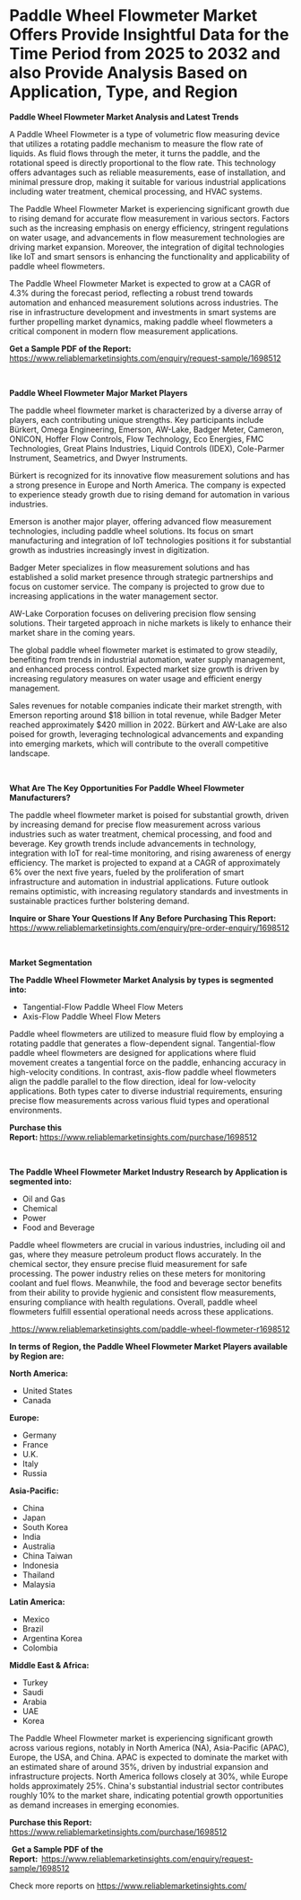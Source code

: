 <p><h1>Paddle Wheel Flowmeter Market Offers Provide Insightful Data for the Time Period from 2025 to 2032 and also Provide Analysis Based on Application, Type, and Region</h1></p><p><strong>Paddle Wheel Flowmeter Market Analysis and Latest Trends</strong></p>
<p><p>A Paddle Wheel Flowmeter is a type of volumetric flow measuring device that utilizes a rotating paddle mechanism to measure the flow rate of liquids. As fluid flows through the meter, it turns the paddle, and the rotational speed is directly proportional to the flow rate. This technology offers advantages such as reliable measurements, ease of installation, and minimal pressure drop, making it suitable for various industrial applications including water treatment, chemical processing, and HVAC systems.</p><p>The Paddle Wheel Flowmeter Market is experiencing significant growth due to rising demand for accurate flow measurement in various sectors. Factors such as the increasing emphasis on energy efficiency, stringent regulations on water usage, and advancements in flow measurement technologies are driving market expansion. Moreover, the integration of digital technologies like IoT and smart sensors is enhancing the functionality and applicability of paddle wheel flowmeters.</p><p>The Paddle Wheel Flowmeter Market is expected to grow at a CAGR of 4.3% during the forecast period, reflecting a robust trend towards automation and enhanced measurement solutions across industries. The rise in infrastructure development and investments in smart systems are further propelling market dynamics, making paddle wheel flowmeters a critical component in modern flow measurement applications.</p></p>
<p><strong>Get a Sample PDF of the Report:&nbsp;</strong> <a href="https://www.reliablemarketinsights.com/enquiry/request-sample/1698512?utm_campaign=3044&utm_medium=2&utm_source=Github&utm_content=ia&utm_term=27032025&utm_id=paddle-wheel-flowmeter">https://www.reliablemarketinsights.com/enquiry/request-sample/1698512</a></p>
<p>&nbsp;</p>
<p><strong>Paddle Wheel Flowmeter Major Market Players</strong></p>
<p><p>The paddle wheel flowmeter market is characterized by a diverse array of players, each contributing unique strengths. Key participants include Bürkert, Omega Engineering, Emerson, AW-Lake, Badger Meter, Cameron, ONICON, Hoffer Flow Controls, Flow Technology, Eco Energies, FMC Technologies, Great Plains Industries, Liquid Controls (IDEX), Cole-Parmer Instrument, Seametrics, and Dwyer Instruments. </p><p>Bürkert is recognized for its innovative flow measurement solutions and has a strong presence in Europe and North America. The company is expected to experience steady growth due to rising demand for automation in various industries.</p><p>Emerson is another major player, offering advanced flow measurement technologies, including paddle wheel solutions. Its focus on smart manufacturing and integration of IoT technologies positions it for substantial growth as industries increasingly invest in digitization.</p><p>Badger Meter specializes in flow measurement solutions and has established a solid market presence through strategic partnerships and focus on customer service. The company is projected to grow due to increasing applications in the water management sector.</p><p>AW-Lake Corporation focuses on delivering precision flow sensing solutions. Their targeted approach in niche markets is likely to enhance their market share in the coming years.</p><p>The global paddle wheel flowmeter market is estimated to grow steadily, benefiting from trends in industrial automation, water supply management, and enhanced process control. Expected market size growth is driven by increasing regulatory measures on water usage and efficient energy management.</p><p>Sales revenues for notable companies indicate their market strength, with Emerson reporting around $18 billion in total revenue, while Badger Meter reached approximately $420 million in 2022. Bürkert and AW-Lake are also poised for growth, leveraging technological advancements and expanding into emerging markets, which will contribute to the overall competitive landscape.</p></p>
<p>&nbsp;</p>
<p><strong>What Are The Key Opportunities For Paddle Wheel Flowmeter Manufacturers?</strong></p>
<p><p>The paddle wheel flowmeter market is poised for substantial growth, driven by increasing demand for precise flow measurement across various industries such as water treatment, chemical processing, and food and beverage. Key growth trends include advancements in technology, integration with IoT for real-time monitoring, and rising awareness of energy efficiency. The market is projected to expand at a CAGR of approximately 6% over the next five years, fueled by the proliferation of smart infrastructure and automation in industrial applications. Future outlook remains optimistic, with increasing regulatory standards and investments in sustainable practices further bolstering demand.</p></p>
<p><strong>Inquire or Share Your Questions If Any Before Purchasing This Report:</strong> <a href="https://www.reliablemarketinsights.com/enquiry/pre-order-enquiry/1698512?utm_campaign=3044&utm_medium=2&utm_source=Github&utm_content=ia&utm_term=27032025&utm_id=paddle-wheel-flowmeter">https://www.reliablemarketinsights.com/enquiry/pre-order-enquiry/1698512</a></p>
<p>&nbsp;</p>
<p><strong>Market Segmentation</strong></p>
<p><strong>The Paddle Wheel Flowmeter Market Analysis by types is segmented into:</strong></p>
<p><ul><li>Tangential-Flow Paddle Wheel Flow Meters</li><li>Axis-Flow Paddle Wheel Flow Meters</li></ul></p>
<p><p>Paddle wheel flowmeters are utilized to measure fluid flow by employing a rotating paddle that generates a flow-dependent signal. Tangential-flow paddle wheel flowmeters are designed for applications where fluid movement creates a tangential force on the paddle, enhancing accuracy in high-velocity conditions. In contrast, axis-flow paddle wheel flowmeters align the paddle parallel to the flow direction, ideal for low-velocity applications. Both types cater to diverse industrial requirements, ensuring precise flow measurements across various fluid types and operational environments.</p></p>
<p><strong>Purchase this Report:&nbsp;</strong><a href="https://www.reliablemarketinsights.com/purchase/1698512?utm_campaign=3044&utm_medium=2&utm_source=Github&utm_content=ia&utm_term=27032025&utm_id=paddle-wheel-flowmeter">https://www.reliablemarketinsights.com/purchase/1698512</a></p>
<p>&nbsp;</p>
<p><strong>The Paddle Wheel Flowmeter Market Industry Research by Application is segmented into:</strong></p>
<p><ul><li>Oil and Gas</li><li>Chemical</li><li>Power</li><li>Food and Beverage</li></ul></p>
<p><p>Paddle wheel flowmeters are crucial in various industries, including oil and gas, where they measure petroleum product flows accurately. In the chemical sector, they ensure precise fluid measurement for safe processing. The power industry relies on these meters for monitoring coolant and fuel flows. Meanwhile, the food and beverage sector benefits from their ability to provide hygienic and consistent flow measurements, ensuring compliance with health regulations. Overall, paddle wheel flowmeters fulfill essential operational needs across these applications.</p></p>
<p><a href="https://www.reliablemarketinsights.com/paddle-wheel-flowmeter-r1698512?utm_campaign=3044&utm_medium=2&utm_source=Github&utm_content=ia&utm_term=27032025&utm_id=paddle-wheel-flowmeter">&nbsp;https://www.reliablemarketinsights.com/paddle-wheel-flowmeter-r1698512</a></p>
<p><strong>In terms of Region, the Paddle Wheel Flowmeter Market Players available by Region are:</strong></p>
<p>
    <p> <strong> North America: </strong>
        <ul>
            <li>United States</li>
            <li>Canada</li>
        </ul>
        </p> 
    <p> <strong> Europe: </strong>
        <ul>
            <li>Germany</li>
            <li>France</li>
            <li>U.K.</li>
            <li>Italy</li>
            <li>Russia</li>
        </ul>
        </p> 
    <p> <strong> Asia-Pacific: </strong>
        <ul>
            <li>China</li>
            <li>Japan</li>
            <li>South Korea</li>
            <li>India</li>
            <li>Australia</li>
            <li>China Taiwan</li>
            <li>Indonesia</li>
            <li>Thailand</li>
            <li>Malaysia</li>
        </ul>
        </p> 
    <p> <strong> Latin America: </strong>
        <ul>
            <li>Mexico</li>
            <li>Brazil</li>
            <li>Argentina Korea</li>
            <li>Colombia</li>
        </ul>
        </p> 
    <p> <strong> Middle East & Africa: </strong>
        <ul>
            <li>Turkey</li>
            <li>Saudi</li>
            <li>Arabia</li>
            <li>UAE</li>
            <li>Korea</li>
        </ul>
    </p>
    </p>
<p><p>The Paddle Wheel Flowmeter market is experiencing significant growth across various regions, notably in North America (NA), Asia-Pacific (APAC), Europe, the USA, and China. APAC is expected to dominate the market with an estimated share of around 35%, driven by industrial expansion and infrastructure projects. North America follows closely at 30%, while Europe holds approximately 25%. China's substantial industrial sector contributes roughly 10% to the market share, indicating potential growth opportunities as demand increases in emerging economies.</p></p>
<p><strong>Purchase this Report: </strong><a href="https://www.reliablemarketinsights.com/purchase/1698512?utm_campaign=3044&utm_medium=2&utm_source=Github&utm_content=ia&utm_term=27032025&utm_id=paddle-wheel-flowmeter">https://www.reliablemarketinsights.com/purchase/1698512</a></p>
<p>&nbsp;<strong>Get a Sample PDF of the Report:&nbsp;&nbsp;</strong><a href="https://www.reliablemarketinsights.com/enquiry/request-sample/1698512?utm_campaign=3044&utm_medium=2&utm_source=Github&utm_content=ia&utm_term=27032025&utm_id=paddle-wheel-flowmeter">https://www.reliablemarketinsights.com/enquiry/request-sample/1698512</a></p>
<p><strong></strong></p>
<p>Check more reports on <a href="https://www.reliablemarketinsights.com/?utm_campaign=3044&utm_medium=2&utm_source=Github&utm_content=ia&utm_term=27032025&utm_id=paddle-wheel-flowmeter">https://www.reliablemarketinsights.com/</a></p>